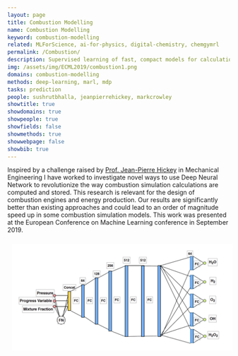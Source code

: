 ```yaml
---
layout: page
title: Combustion Modelling
name: Combustion Modelling
keyword: combustion-modelling
related: MLForScience, ai-for-physics, digital-chemistry, chemgymrl
permalink: /Combustion/
description: Supervised learning of fast, compact models for calculations needed to simulate combustion. 
img: /assets/img/ECML2019/combustion1.png
domains: combustion-modelling
methods: deep-learning, marl, mdp
tasks: prediction
people: sushrutbhalla, jeanpierrehickey, markcrowley
showtitle: true
showdomains: true
showpeople: true
showfields: false
showmethods: true
showwebpage: false
showbib: true
---
```

Inspired by a challenge raised by [Prof. Jean-Pierre Hickey](/people/jeanpierrehickey/) in Mechanical Engineering I have worked to investigate novel ways to use Deep Neural Network to revolutionize the way combustion simulation calculations are computed and stored. 
This research is relevant for the design of combustion engines and energy production. 
Our results are significantly better than existing approaches and could lead to an order of magnitude speed up in some combustion simulation models. This work was presented at the European Conference on Machine Learning conference in September 2019. 


<img src="/assets/img/ECML2019/combustionnetwork.png" style="width: 500px; padding: 10px; align: center;">



